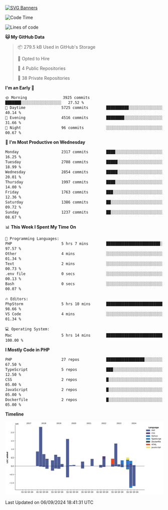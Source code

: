 [![SVG Banners](https://svg-banners.vercel.app/api?type=glitch&text1=Gere_Lajos%F0%9F%92%BB&width=800&height=400)](https://github.com/Akshay090/svg-banners)

<!--START_SECTION:waka-->
![Code Time](http://img.shields.io/badge/Code%20Time-1%2C849%20hrs%2034%20mins-blue)

![Lines of code](https://img.shields.io/badge/From%20Hello%20World%20I%27ve%20Written-12.0%20million%20lines%20of%20code-blue)

**🐱 My GitHub Data** 

> 📦 279.5 kB Used in GitHub's Storage 
 > 
> 💼 Opted to Hire
 > 
> 📜 4 Public Repositories 
 > 
> 🔑 38 Private Repositories 
 > 
**I'm an Early 🐤** 

```text
🌞 Morning                3925 commits        ███████░░░░░░░░░░░░░░░░░░   27.52 % 
🌆 Daytime                5725 commits        ██████████░░░░░░░░░░░░░░░   40.14 % 
🌃 Evening                4516 commits        ████████░░░░░░░░░░░░░░░░░   31.66 % 
🌙 Night                  96 commits          ░░░░░░░░░░░░░░░░░░░░░░░░░   00.67 % 
```
📅 **I'm Most Productive on Wednesday** 

```text
Monday                   2317 commits        ████░░░░░░░░░░░░░░░░░░░░░   16.25 % 
Tuesday                  2708 commits        █████░░░░░░░░░░░░░░░░░░░░   18.99 % 
Wednesday                2854 commits        █████░░░░░░░░░░░░░░░░░░░░   20.01 % 
Thursday                 1997 commits        ████░░░░░░░░░░░░░░░░░░░░░   14.00 % 
Friday                   1763 commits        ███░░░░░░░░░░░░░░░░░░░░░░   12.36 % 
Saturday                 1386 commits        ██░░░░░░░░░░░░░░░░░░░░░░░   09.72 % 
Sunday                   1237 commits        ██░░░░░░░░░░░░░░░░░░░░░░░   08.67 % 
```


📊 **This Week I Spent My Time On** 

```text
💬 Programming Languages: 
PHP                      5 hrs 7 mins        ████████████████████████░   97.57 % 
Other                    4 mins              ░░░░░░░░░░░░░░░░░░░░░░░░░   01.34 % 
Text                     2 mins              ░░░░░░░░░░░░░░░░░░░░░░░░░   00.73 % 
.env file                0 secs              ░░░░░░░░░░░░░░░░░░░░░░░░░   00.13 % 
Bash                     0 secs              ░░░░░░░░░░░░░░░░░░░░░░░░░   00.07 % 

🔥 Editors: 
PhpStorm                 5 hrs 10 mins       █████████████████████████   98.66 % 
VS Code                  4 mins              ░░░░░░░░░░░░░░░░░░░░░░░░░   01.34 % 

💻 Operating System: 
Mac                      5 hrs 14 mins       █████████████████████████   100.00 % 
```

**I Mostly Code in PHP** 

```text
PHP                      27 repos            █████████████████░░░░░░░░   67.50 % 
TypeScript               5 repos             ███░░░░░░░░░░░░░░░░░░░░░░   12.50 % 
CSS                      2 repos             █░░░░░░░░░░░░░░░░░░░░░░░░   05.00 % 
JavaScript               2 repos             █░░░░░░░░░░░░░░░░░░░░░░░░   05.00 % 
Dockerfile               2 repos             █░░░░░░░░░░░░░░░░░░░░░░░░   05.00 % 
```



**Timeline**

![Lines of Code chart](https://raw.githubusercontent.com/gere-lajos/gere-lajos/main/assets/bar_graph.png)


 Last Updated on 06/09/2024 18:41:31 UTC
<!--END_SECTION:waka-->
